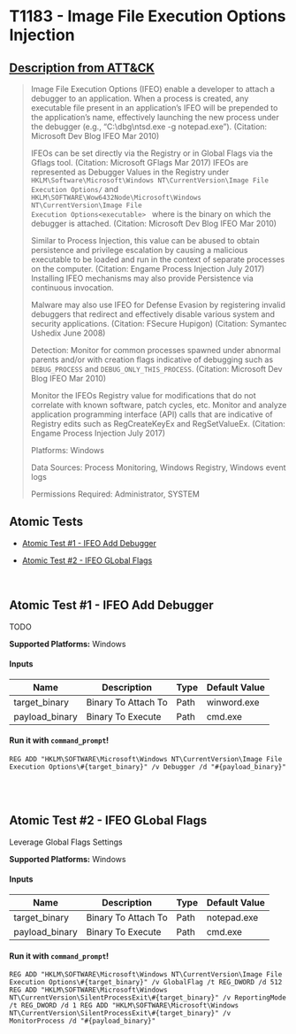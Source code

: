 # T1183 - Image File Execution Options Injection
## [Description from ATT&CK](https://attack.mitre.org/wiki/Technique/T1183)
<blockquote>Image File Execution Options (IFEO) enable a developer to attach a debugger to an application. When a process is created, any executable file present in an application’s IFEO will be prepended to the application’s name, effectively launching the new process under the debugger (e.g., “C:\dbg\ntsd.exe -g  notepad.exe”). (Citation: Microsoft Dev Blog IFEO Mar 2010)

IFEOs can be set directly via the Registry or in Global Flags via the Gflags tool. (Citation: Microsoft GFlags Mar 2017) IFEOs are represented as Debugger Values in the Registry under <code>HKLM\Software\Microsoft\Windows NT\CurrentVersion\Image File Execution Options/<executable></code> and <code> HKLM\SOFTWARE\Wow6432Node\Microsoft\Windows NT\CurrentVersion\Image File Execution Options\<executable> </code> where <code><executable></code> is the binary on which the debugger is attached. (Citation: Microsoft Dev Blog IFEO Mar 2010)

Similar to Process Injection, this value can be abused to obtain persistence and privilege escalation by causing a malicious executable to be loaded and run in the context of separate processes on the computer. (Citation: Engame Process Injection July 2017) Installing IFEO mechanisms may also provide Persistence via continuous invocation.

Malware may also use IFEO for Defense Evasion by registering invalid debuggers that redirect and effectively disable various system and security applications. (Citation: FSecure Hupigon) (Citation: Symantec Ushedix June 2008)

Detection: Monitor for common processes spawned under abnormal parents and/or with creation flags indicative of debugging such as <code>DEBUG_PROCESS</code> and <code>DEBUG_ONLY_THIS_PROCESS</code>. (Citation: Microsoft Dev Blog IFEO Mar 2010)

Monitor the IFEOs Registry value for modifications that do not correlate with known software, patch cycles, etc. Monitor and analyze application programming interface (API) calls that are indicative of Registry edits such as RegCreateKeyEx and RegSetValueEx. (Citation: Engame Process Injection July 2017)

Platforms: Windows

Data Sources: Process Monitoring, Windows Registry, Windows event logs

Permissions Required: Administrator, SYSTEM</blockquote>

## Atomic Tests

- [Atomic Test #1 - IFEO Add Debugger](#atomic-test-1---ifeo-add-debugger)

- [Atomic Test #2 - IFEO GLobal Flags](#atomic-test-2---ifeo-global-flags)


<br/>

## Atomic Test #1 - IFEO Add Debugger
TODO

**Supported Platforms:** Windows


#### Inputs
| Name | Description | Type | Default Value | 
|------|-------------|------|---------------|
| target_binary | Binary To Attach To | Path | winword.exe|
| payload_binary | Binary To Execute | Path | cmd.exe|

#### Run it with `command_prompt`!
```
REG ADD "HKLM\SOFTWARE\Microsoft\Windows NT\CurrentVersion\Image File Execution Options\#{target_binary}" /v Debugger /d "#{payload_binary}"
```
<br/>
<br/>

## Atomic Test #2 - IFEO GLobal Flags
Leverage Global Flags Settings

**Supported Platforms:** Windows


#### Inputs
| Name | Description | Type | Default Value | 
|------|-------------|------|---------------|
| target_binary | Binary To Attach To | Path | notepad.exe|
| payload_binary | Binary To Execute | Path | cmd.exe|

#### Run it with `command_prompt`!
```
REG ADD "HKLM\SOFTWARE\Microsoft\Windows NT\CurrentVersion\Image File Execution Options\#{target_binary}" /v GlobalFlag /t REG_DWORD /d 512 REG ADD "HKLM\SOFTWARE\Microsoft\Windows NT\CurrentVersion\SilentProcessExit\#{target_binary}" /v ReportingMode /t REG_DWORD /d 1 REG ADD "HKLM\SOFTWARE\Microsoft\Windows NT\CurrentVersion\SilentProcessExit\#{target_binary}" /v MonitorProcess /d "#{payload_binary}"
```
<br/>
